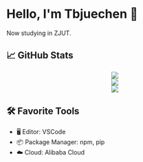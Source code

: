 # Hello, I'm Tbjuechen 👋

  Now studying in ZJUT.

## 📈 GitHub Stats

<div align="center"> <img src="https://github-readme-stats.vercel.app/api?username=tbjuechen&show_icons=true&theme=tokyonight" /> </div>

<div align="center"> <img src="https://github-readme-stats.vercel.app/api/top-langs/?username=tbjuechen&theme=tokyonight&layout=compact" /> </div>

<div align="center"> <img src="https://github-readme-streak-stats.herokuapp.com/?user=tbjuechen&theme=tokyonight" /> </div>


## 🛠️ Favorite Tools
- 🖥️ Editor: VSCode
- 📦 Package Manager: npm, pip
- ☁️ Cloud: Alibaba Cloud
